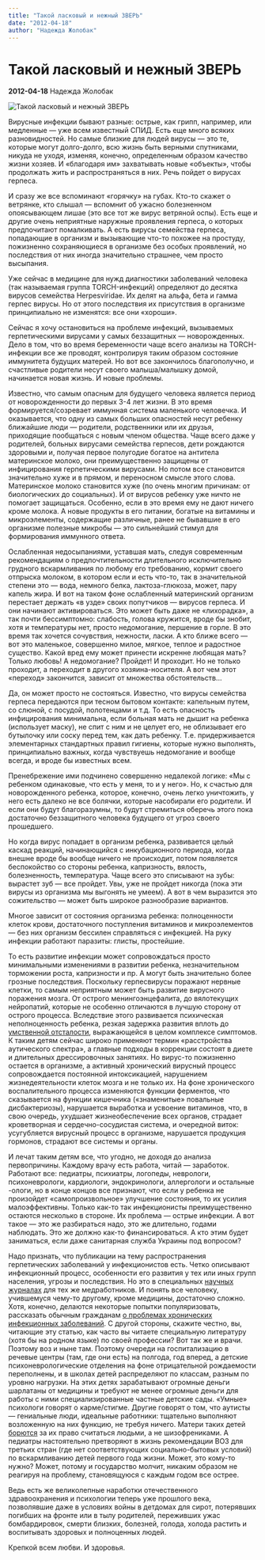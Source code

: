 ```yaml
---
title: "Такой ласковый и нежный ЗВЕРЬ"
date: "2012-04-18"
author: "Надежда Жолобак"
---
```


# Такой ласковый и нежный ЗВЕРЬ

**2012-04-18** Надежда Жолобак

![Такой ласковый и нежный ЗВЕРЬ](http://t1.gstatic.com/images?q=tbn:ANd9GcRUJkjfPfCGUnvWIOKLFD-IU-PL39o_ObpFIly33l2O2xRbc9hc4A)

Вирусные инфекции бывают разные: острые, как грипп, например, или медленные — уже всем известный СПИД. Есть еще много всяких разновидностей. Но самые близкие для людей вирусы — это те, которые могут долго-долго, всю жизнь быть верными спутниками, никуда не уходя, изменяя, конечно, определенным образом качество жизни хозяев. И «благодаря им» захватывать новые «объекты», чтобы продолжать жить и распространяться в них. Речь пойдет о вирусах герпеса.

И сразу же все вспоминают «горячку» на губах. Кто-то скажет о ветрянке, кто слышал — вспомнит об ужасно болезненном опоясывающем лишае (это все тот же вирус ветряной оспы). Есть еще и другие очень неприятные наружные проявления герпеса, о которых предпочитают помалкивать. А есть вирусы семейства герпеса, попадающие в организм и вызывающие что-то похожее на простуду, пожизненно сохраняющиеся в организме без особых проявлений, но последствия от них иногда значительно страшнее, чем просто высыпания.

Уже сейчас в медицине для нужд диагностики заболеваний человека (так называемая группа TORCH-инфекций) определяют до десятка вирусов семейства Herpesviridae. Их делят на альфа, бета и гамма герпес вирусы. Но от этого последствия их присутствия в организме принципиально не изменятся: все они «хороши».

Сейчас я хочу остановиться на проблеме инфекций, вызываемых герпетическими вирусами у самых беззащитных — новорожденных. Дело в том, что во время беременности чаще всего анализы на TORCH-инфекции все же проводят, контролируя таким образом состояние иммунитета будущих матерей. Но вот все закончилось благополучно, и счастливые родители несут своего малыша/малышку домой, начинается новая жизнь. И новые проблемы.

Известно, что самым опасным для будущего человека является период от новорожденности до первых 3-4 лет жизни. В это время формируется/созревает иммунная система маленького человечка. И оказывается, что одну из самых больших опасностей несут ребенку ближайшие люди — родители, родственники или их друзья, приходящие пообщаться с новым членом общества. Чаще всего даже у родителей, больных вирусами семейства герпесов, дети рождаются здоровыми и, получая первое полугодие богатое на антитела материнское молоко, они преимущественно защищены от инфицирования герпетическими вирусами. Но потом все становится значительно хуже и в прямом, и переносном смысле этого слова. Материнское молоко становится хуже (по очень многим причинам: от биологических до социальных). И от вирусов ребенку уже ничто не помогает защищаться. Особенно, если в это время ему не дают ничего кроме молока. А новые продукты в его питании, богатые на витамины и микроэлементы, содержащие различные, ранее не бывавшие в его организме полезные микробы — это сильнейший стимул для формирования иммунного ответа.

Ослабленная недосыпаниями, уставшая мать, следуя современным рекомендациям о предпочтительности длительного исключительно грудного вскармливания по любому его требованию, кормит своего отпрыска молоком, в котором если и есть что-то, так в значительной степени это — вода, немного белка, лактоза-глюкоза, может, пару капель жира. И вот на таком фоне ослабленный материнский организм перестает держать «в узде» своих попутчиков — вирусов герпеса. И они начинают активироваться. Это может быть даже не «лихорадка», а так почти бессимптомно: слабость, голова кружится, вроде бы знобит, хотя и температуры нет, просто недомогание, першение в горле. В это время так хочется сочувствия, нежности, ласки. А кто ближе всего — вот это маленькое, совершенно милое, мягкое, теплое и радостное существо. Какой вред ему может принести искренне любящая мать? Только любовь! А недомогание? Пройдет! И проходит. Но не только проходит, а переходит в другого хозяина-носителя. А вот чем этот «переход» закончится, зависит от множества обстоятельств...

Да, он может просто не состояться. Известно, что вирусы семейства герпеса передаются при тесном бытовом контакте: капельным путем, со слюной, с посудой, полотенцами и т.д. То есть опасность инфицирования минимальна, если больная мать не дышит на ребенка (использует маску), не спит с ним и не целует его, не облизывает его бутылочку или соску перед тем, как дать ребенку. Т.е. придерживается элементарных стандартных правил гигиены, которые нужно выполнять, принципиально важных, когда чувствуешь недомогание и вообще всегда, и вроде бы известных всем.

Пренебрежение ими подчинено совершенно недалекой логике: «Мы с ребенком одинаковые, что есть у меня, то и у него». Но, к счастью для новорожденного ребенка, которое, конечно, очень легко уничтожить, у него есть далеко не все болячки, которые насобирали его родители. И если они будут благоразумны, то будут стремиться оберечь этого пока достаточно беззащитного человека будущего от угроз своего прошедшего.

Но когда вирус попадает в организм ребенка, развивается целый каскад реакций, начинающийся с инкубационного периода, когда внешне вроде бы вообще ничего не происходит, потом появляется беспокойство со стороны ребенка, капризность, вялость, болезненность, температура. Чаще всего это списывают на зубы: вырастет зуб — все пройдет. Увы, уже не пройдет никогда (пока эти вирусы из организма мы выгонять не умеем). А вот в чем выразится это сожительство — может быть широкое разнообразие вариантов.

Многое зависит от состояния организма ребенка: полноценности клеток крови, достаточного поступления витаминов и микроэлементов — без них организм бессилен справляться с инфекцией. На руку инфекции работают паразиты: глисты, простейшие.

То есть развитие инфекции может сопровождаться просто минимальными изменениями в развитии ребенка, незначительном торможении роста, капризности и пр. А могут быть значительно более грозные последствия. Поскольку герпесвирусы поражают нервные клетки, то самым неприятным может быть развитие вирусного поражения мозга. От острого менингоэнцефалита, до вялотекущих нейропатий, которые не особенно отличаются в лучшую сторону от острого процесса. Вследствие этого развивается психическая неполноценность ребенка, резкая задержка развития вплоть до [умственной отсталости](http://ru.wikipedia.org/wiki/%D0%A3%D0%BC%D1%81%D1%82%D0%B2%D0%B5%D0%BD%D0%BD%D0%B0%D1%8F_%D0%BE%D1%82%D1%81%D1%82%D0%B0%D0%BB%D0%BE%D1%81%D1%82%D1%8C), выражающейся в целом комплексе симптомов. К таким детям сейчас широко применяют термин «расстройства аутического спектра», а главные подходы в коррекции состоят в диете и длительных дрессировочных занятиях. Но вирус-то пожизненно остается в организме, а активный хронический вирусный процесс сопровождается постоянной интоксикацией, нарушением жизнедеятельности клеток мозга и не только их. На фоне хронического воспалительного процесса изменяются функции ферментов, что сказывается на функции кишечника («знаменитые» повальные дисбактериозы), нарушается выработка и усвоение витаминов, что, в свою очередь, ухудшает жизнеобеспечение всех органов, страдает кроветворная и сердечно-сосудистая система, и очередной виток: усугубляется вирусный процесс в организме, нарушается продукция гормонов, страдают все системы и органы.

И лечат таким детям все, что угодно, не доходя до анализа первопричины. Каждому врачу есть работа, читай — заработок. Работают все: педиатры, психиатры, логопеды, неврологи, психоневрологи, кардиологи, эндокринологи, аллергологи и остальные -ологи, но в конце концов все признают, что если у ребенка не произойдет «самопроизвольное» улучшение состояния, то их усилия малоэффективны. Только как-то так инфекционисты преимущественно остаются несколько в стороне. Их проблема — острые инфекции. А вот такое — это же разбираться надо, это же длительно, годами наблюдать. Это же должно как-то финансироваться. А кто этим будет заниматься, если даже санитарная служба Украины под вопросом?

Надо признать, что публикации на тему распространения герпетических заболеваний у инфекционистов есть. Четко описывают инфекционный процесс, особенности его развития у тех или иных групп населения, угрозы и последствия. Но это в специальных [научных журналах](http://www.nbuv.gov.ua/portal/Chem_Biol/Si/2008_4.pdf) для тех же медработников. И понять все человеку, учившемуся чему-то другому, кроме медицины, достаточно сложно. Хотя, конечно, делаются некоторые попытки популяризовать, рассказать обычным гражданам [о проблемах хронических инфекционных заболеваний](http://vitacell.com.ua/site/page7445.html). С другой стороны, скажите честно, вы, читающие эту статью, как часто вы читаете специальную литературу (хотя бы на родном языке) по своей профессии? Вот так же и врачи. Поэтому воз и ныне там. Поэтому очереди на госпитализацию в речевые центры (там, где они есть) на полгода, год вперед, а детские психоневрологические отделения на фоне отрицательной рождаемости переполнены, и в школах детей распределяют по классам, разным по уровню нагрузки. На этих детях зарабатывают огромные деньги шарлатаны от медицины и требуют не менее огромные деньги для работы с ними специализированные частные детские сады. «Умные» психологи говорят о карме/стигме. Другие говорят о том, что аутисты — гениальные люди, идеальные работники: тщательно выполняют возложенную на них функцию, не требуя ничего. Матери таких детей [борются](/5196.md) за их право считаться людьми, а не шизофрениками. А педиатры настоятельно претворяют в жизнь рекомендации ВОЗ для третьих стран (где нет соответствующих социально-бытовых условий) по вскармливанию детей первого года жизни. Может, это кому-то нужно? Может, потому и государство молчит, никаким образом не реагируя на проблему, становящуюся с каждым годом все острее.

Ведь есть же великолепные наработки отечественного здравоохранения и психологии теперь уже прошлого века, позволявшие даже в условиях войны в детдомах для сирот, потерявших погибших на фронте или в тылу родителей, переживших ужас бомбардировок, смерти близких, болезней, голода, холода растить и воспитывать здоровых и полноценных людей.

Крепкой всем любви. И здоровья.
